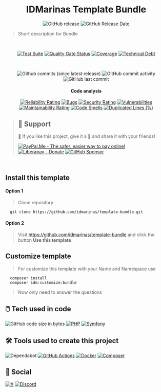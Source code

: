<!--suppress HtmlDeprecatedAttribute -->
<div align="center">

# IDMarinas Template Bundle

![GitHub release](https://img.shields.io/github/release/idmarinas/REPOSITORY_NAME_CHANGE_ME.svg?style=for-the-badge)
![GitHub Release Date](https://img.shields.io/github/release-date/idmarinas/REPOSITORY_NAME_CHANGE_ME.svg?style=for-the-badge)

</div>

> Short description for Bundle

<br />

<div align="center">

[![Test Suite](https://img.shields.io/github/actions/workflow/status/idmarinas/template-bundle/php.yml?branch=master&style=for-the-badge&logo=github&logoColor=white&label=Lotgd%20Test%20Suite)][test-suit]
[![Quality Gate Status](https://img.shields.io/sonar/quality_gate/SONAR_PROJECT_NAME_CHANGE_ME/BRANCH_MASTER?server=https%3A%2F%2Fsonarcloud.io&style=for-the-badge&logo=sonarcloud&logoColor=white)](https://sonarcloud.io/summary/new_code?id=SONAR_PROJECT_NAME_CHANGE_ME)
[![Coverage](https://img.shields.io/sonar/coverage/SONAR_PROJECT_NAME_CHANGE_ME/BRANCH_MASTER?server=https%3A%2F%2Fsonarcloud.io&style=for-the-badge&logo=sonarcloud&logoColor=white)][sonarcloud]
[![Technical Debt](https://img.shields.io/sonar/tech_debt/SONAR_PROJECT_NAME_CHANGE_ME/BRANCH_MASTER?server=https%3A%2F%2Fsonarcloud.io&style=for-the-badge&logo=sonarcloud&logoColor=white)][sonarcloud]

<br />

![Github commits (since latest release)](https://img.shields.io/github/commits-since/idmarinas/template-bundle/latest/master?style=for-the-badge)
![GitHub commit activity](https://img.shields.io/github/commit-activity/w/idmarinas/template-bundle/master?style=for-the-badge)
![GitHub last commit](https://img.shields.io/github/last-commit/idmarinas/template-bundle/master?style=for-the-badge)

#### Code analysis

[![Reliability Rating](https://sonarcloud.io/api/project_badges/measure?project=SONAR_PROJECT_NAME_CHANGE_ME&branch=BRANCH_MASTER&metric=reliability_rating)][sonarcloud]
[![Bugs](https://sonarcloud.io/api/project_badges/measure?project=SONAR_PROJECT_NAME_CHANGE_ME&branch=BRANCH_MASTER&metric=bugs)][sonarcloud]
[![Security Rating](https://sonarcloud.io/api/project_badges/measure?project=SONAR_PROJECT_NAME_CHANGE_ME&branch=BRANCH_MASTER&metric=security_rating)][sonarcloud]
[![Vulnerabilities](https://sonarcloud.io/api/project_badges/measure?project=SONAR_PROJECT_NAME_CHANGE_ME&branch=BRANCH_MASTER&metric=vulnerabilities)][sonarcloud]
[![Maintainability Rating](https://sonarcloud.io/api/project_badges/measure?project=SONAR_PROJECT_NAME_CHANGE_ME&branch=BRANCH_MASTER&metric=sqale_rating)][sonarcloud]
[![Code Smells](https://sonarcloud.io/api/project_badges/measure?project=SONAR_PROJECT_NAME_CHANGE_ME&branch=BRANCH_MASTER&metric=code_smells)][sonarcloud]
[![Duplicated Lines (%)](https://sonarcloud.io/api/project_badges/measure?project=SONAR_PROJECT_NAME_CHANGE_ME&branch=BRANCH_MASTER&metric=duplicated_lines_density)][sonarcloud]

</div>

> ## 🖖 Support
>
> 🩵 If you like this project, give it a 🌟 and share it with your friends!
>
> [![PayPal.Me - The safer, easier way to pay online!](https://img.shields.io/badge/donate-help_my_projects-ffaa29.svg?style=for-the-badge&logo=paypal&cacheSeconds=86400)](https://www.paypal.me/idmarinas)
> [![Liberapay - Donate](https://img.shields.io/liberapay/receives/IDMarinas.svg?style=for-the-badge&logo=liberapay&cacheSeconds=86400)](https://liberapay.com/IDMarinas/donate)
> [![GitHub Sponsor](https://img.shields.io/badge/Sponsor-ea4aaa?style=for-the-badge&logo=github&logoColor=white)](https://github.com/sponsors/idmarinas)


<br />

<!-- readme-template -->

## Install this template

#### Option 1

> Clone repository

````shell
  git clone https://github.com/idmarinas/template-bundle.git
````

#### Option 2

> Visit https://github.com/idmarinas/template-bundle and click the button **Use this template**

## Customize template

> For customize this template with your Name and Namespace use

````shell
  composer install
  composer idm:customize:bundle
````

> Now only need to answer the questions
<!-- readme-template -->

## 🖱️ Tech used in code

![GitHub code size in bytes](https://img.shields.io/github/languages/code-size/idmarinas/template-bundle.svg?style=for-the-badge)
[![PHP](https://img.shields.io/badge/php-%23777BB4.svg?style=for-the-badge&logo=php&logoColor=white)](https://www.php.net)
[![Symfony](https://img.shields.io/badge/symfony-black.svg?style=for-the-badge&logo=symfony&logoColor=white)](https://www.symfony.com)

## 🛠️ Tools used to create this project

![Dependabot](https://img.shields.io/badge/dependabot-025E8C?style=for-the-badge&logo=dependabot&logoColor=white)
[![GitHub Actions](https://img.shields.io/badge/github%20actions-%232671E5.svg?style=for-the-badge&logo=githubactions&logoColor=white)](https://github.com/features/actions)
[![Docker](https://img.shields.io/badge/docker-%230db7ed.svg?style=for-the-badge&logo=docker&logoColor=white)](https://www.docker.com)
[![Composer](https://img.shields.io/badge/composer-%238c5530?style=for-the-badge&logo=composer&logoColor=white)](https://getcomposer.org)

## 💬 Social

[![X](https://img.shields.io/badge/Twitter-%23000000.svg?style=for-the-badge&logo=X&logoColor=white)](https://x.com/idmarinas)
[![Discord](https://img.shields.io/badge/Discord-IDMarinas-blue?logo=discord&style=for-the-badge&logoColor=white)](https://discord.gg/FXEZqpF)

[//]: # (@formatter:off)
[sonarcloud]: https://sonarcloud.io/dashboard?id=SONAR_PROJECT_NAME_CHANGE_ME
[test-suit]: https://github.com/idmarinas/template-bundle/actions/workflows/php.yml
